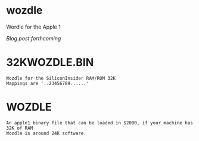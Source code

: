 # wozdle
Wordle for the Apple 1


*Blog post forthcoming*


# 32KWOZDLE.BIN
    Wozdle for the SiliconInsider RAM/ROM 32K
    Mappings are '..23456789......'

# WOZDLE
    An apple1 binary file that can be loaded in $2000, if your machine has 32K of RAM
    Wozdle is around 24K software.

